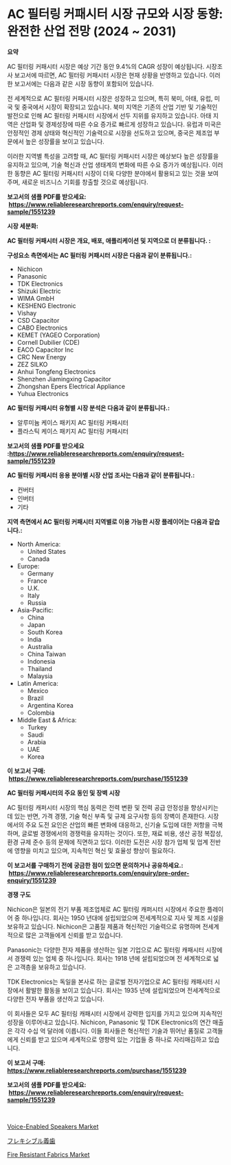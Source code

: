 <p><h1>AC 필터링 커패시터 시장 규모와 시장 동향: 완전한 산업 전망 (2024 ~ 2031)</h1></p><p><strong>요약</strong></p>
<p><p>AC 필터링 커패시터 시장은 예상 기간 동안 9.4%의 CAGR 성장이 예상됩니다. 시장조사 보고서에 따르면, AC 필터링 커패시터 시장은 현재 상황을 반영하고 있습니다. 이러한 보고서에는 다음과 같은 시장 동향이 포함되어 있습니다.</p><p>전 세계적으로 AC 필터링 커패시터 시장은 성장하고 있으며, 특히 북미, 아태, 유럽, 미국 및 중국에서 시장이 확장되고 있습니다. 북미 지역은 기존의 산업 기반 및 기술적인 발전으로 인해 AC 필터링 커패시터 시장에서 선두 지위를 유지하고 있습니다. 아태 지역은 산업화 및 경제성장에 따른 수요 증가로 빠르게 성장하고 있습니다. 유럽과 미국은 안정적인 경제 상태와 혁신적인 기술력으로 시장을 선도하고 있으며, 중국은 제조업 부문에서 높은 성장률을 보이고 있습니다.</p><p>이러한 지역별 특성을 고려할 때, AC 필터링 커패시터 시장은 예상보다 높은 성장률을 유지하고 있으며, 기술 혁신과 산업 생태계의 변화에 따른 수요 증가가 예상됩니다. 이러한 동향은 AC 필터링 커패시터 시장이 더욱 다양한 분야에서 활용되고 있는 것을 보여주며, 새로운 비즈니스 기회를 창출할 것으로 예상됩니다.</p></p>
<p><strong>보고서의 샘플 PDF를 받으세요: &nbsp;<a href="https://www.reliableresearchreports.com/enquiry/request-sample/1551239">https://www.reliableresearchreports.com/enquiry/request-sample/1551239</a></strong></p>
<p><strong>시장 세분화:</strong></p>
<p><strong> AC 필터링 커패시터 시장은 개요, 배포, 애플리케이션 및 지역으로 더 분류됩니다. :</strong></p>
<p><strong>구성요소 측면에서는 AC 필터링 커패시터 시장은 다음과 같이 분류됩니다.:</strong></p>
<p><ul><li>Nichicon</li><li>Panasonic</li><li>TDK Electronics</li><li>Shizuki Electric</li><li>WIMA GmbH</li><li>KESHENG Electronic</li><li>Vishay</li><li>CSD Capacitor</li><li>CABO Electronics</li><li>KEMET (YAGEO Corporation)</li><li>Cornell Dubilier (CDE)</li><li>EACO Capacitor Inc</li><li>CRC New Energy</li><li>ZEZ SILKO</li><li>Anhui Tongfeng Electronics</li><li>Shenzhen Jiamingxing Capacitor</li><li>Zhongshan Epers Electrical Appliance</li><li>Yuhua Electronics</li></ul></p>
<p><strong> AC 필터링 커패시터 유형별 시장 분석은 다음과 같이 분류됩니다.:</strong></p>
<p><ul><li>알루미늄 케이스 패키지 AC 필터링 커패시터</li><li>플라스틱 케이스 패키지 AC 필터링 커패시터</li></ul></p>
<p><strong>보고서의 샘플 PDF를 받으세요 :<a href="https://www.reliableresearchreports.com/enquiry/request-sample/1551239">https://www.reliableresearchreports.com/enquiry/request-sample/1551239</a></strong></p>
<p><strong> AC 필터링 커패시터 응용 분야별 시장 산업 조사는 다음과 같이 분류됩니다.:</strong></p>
<p><ul><li>컨버터</li><li>인버터</li><li>기타</li></ul></p>
<p><strong>지역 측면에서 AC 필터링 커패시터 지역별로 이용 가능한 시장 플레이어는 다음과 같습니다.:</strong></p>
<p><ul>
    <li>
        North America:
        <ul>
            <li>United States</li>
            <li>Canada</li>
        </ul>
    </li>
    <li>
        Europe:
        <ul>
            <li>Germany</li>
            <li>France</li>
            <li>U.K.</li>
            <li>Italy</li>
            <li>Russia</li>
        </ul>
    </li>
    <li>
        Asia-Pacific:
        <ul>
            <li>China</li>
            <li>Japan</li>
            <li>South Korea</li>
            <li>India</li>
            <li>Australia</li>
            <li>China Taiwan</li>
            <li>Indonesia</li>
            <li>Thailand</li>
            <li>Malaysia</li>
        </ul>
    </li>
    <li>
        Latin America:
        <ul>
            <li>Mexico</li>
            <li>Brazil</li>
            <li>Argentina Korea</li>
            <li>Colombia</li>
        </ul>
    </li>
    <li>
        Middle East & Africa:
        <ul>
            <li>Turkey</li>
            <li>Saudi</li>
            <li>Arabia</li>
            <li>UAE</li>
            <li>Korea</li>
        </ul>
    </li>
    </ul></p>
<p><strong>이 보고서 구매: &nbsp;<a href="https://www.reliableresearchreports.com/purchase/1551239">https://www.reliableresearchreports.com/purchase/1551239</a></strong></p>
<p><strong>AC 필터링 커패시터의 주요 동인 및 장벽 시장</strong></p>
<p><p>AC 필터링 캐퍼시터 시장의 핵심 동력은 전력 변환 및 전력 공급 안정성을 향상시키는 데 있는 반면, 가격 경쟁, 기술 혁신 부족 및 규제 요구사항 등의 장벽이 존재한다. 시장에서의 주요 도전 요인은 산업의 빠른 변화에 대응하고, 신기술 도입에 대한 저항을 극복하며, 글로벌 경쟁에서의 경쟁력을 유지하는 것이다. 또한, 재료 비용, 생산 공정 복잡성, 환경 규제 준수 등의 문제에 직면하고 있다. 이러한 도전은 시장 참가 업체 및 업계 전반에 영향을 미치고 있으며, 지속적인 혁신 및 효율성 향상이 필요하다.</p></p>
<p><strong>이 보고서를 구매하기 전에 궁금한 점이 있으면 문의하거나 공유하세요.: &nbsp;<a href="https://www.reliableresearchreports.com/enquiry/pre-order-enquiry/1551239">https://www.reliableresearchreports.com/enquiry/pre-order-enquiry/1551239</a></strong></p>
<p><strong>경쟁 구도</strong></p>
<p><p>Nichicon은 일본의 전기 부품 제조업체로 AC 필터링 캐퍼시터 시장에서 주요한 플레이어 중 하나입니다. 회사는 1950 년대에 설립되었으며 전세계적으로 지사 및 제조 시설을 보유하고 있습니다. Nichicon은 고품질 제품과 혁신적인 기술력으로 유명하며 전세계적으로 많은 고객들에게 신뢰를 받고 있습니다.</p><p>Panasonic는 다양한 전자 제품을 생산하는 일본 기업으로 AC 필터링 캐패시터 시장에서 경쟁력 있는 업체 중 하나입니다. 회사는 1918 년에 설립되었으며 전 세계적으로 넓은 고객층을 보유하고 있습니다.</p><p>TDK Electronics는 독일을 본사로 하는 글로벌 전자기업으로 AC 필터링 캐패시터 시장에서 활발한 활동을 보이고 있습니다. 회사는 1935 년에 설립되었으며 전세계적으로 다양한 전자 부품을 생산하고 있습니다.</p><p>이 회사들은 모두 AC 필터링 캐패시터 시장에서 강력한 입지를 가지고 있으며 지속적인 성장을 이루어내고 있습니다. Nichicon, Panasonic 및 TDK Electronics의 연간 매출은 각각 수십 억 달러에 이릅니다. 이들 회사들은 혁신적인 기술과 뛰어난 품질로 고객들에게 신뢰를 받고 있으며 세계적으로 영향력 있는 기업들 중 하나로 자리매김하고 있습니다.</p></p>
<p><strong>이 보고서 구매: &nbsp; <a href="https://www.reliableresearchreports.com/purchase/1551239">https://www.reliableresearchreports.com/purchase/1551239</a></strong></p>
<p><strong>보고서의 샘플 PDF를 받으세요: &nbsp;<a href="https://www.reliableresearchreports.com/enquiry/request-sample/1551239">https://www.reliableresearchreports.com/enquiry/request-sample/1551239</a></strong><strong></strong></p>
<p>&nbsp;</p>
<p><p><a href="https://github.com/BryceTownsendr/Market-Research-Report-List-4/blob/main/voice-enabled-speakers-market.md">Voice-Enabled Speakers Market</a></p><p><a href="https://github.com/ksxzwxabcuynh011/Market-Research-Report-List-1/blob/main/35759287547.md">フレキシブル義歯</a></p><p><a href="https://butternut-bug-553.notion.site/Fire-Resistant-Fabrics-Market-Centers-on-Aspects-such-as-Market-Growth-Market-Share-Market-Opportu-7bacab9ce1fe470aafbfbfdef013d06a">Fire Resistant Fabrics Market</a></p></p>